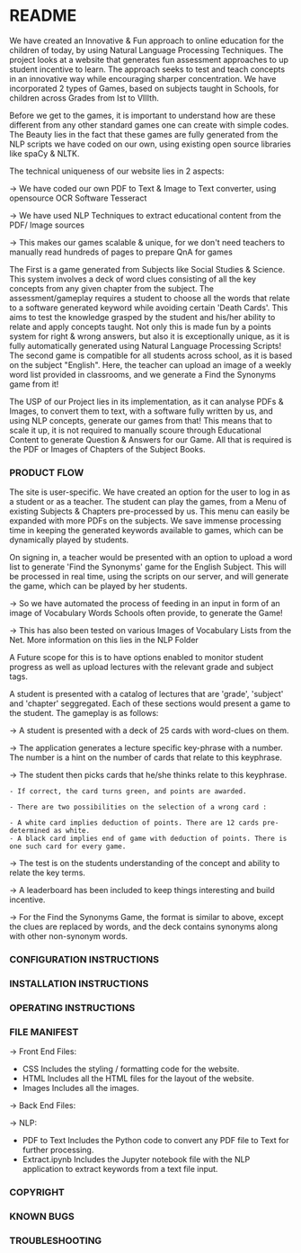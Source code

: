 # README

We have created an Innovative & Fun approach to online education for the children of today, by using Natural Language Processing Techniques. The project looks at a website that generates fun assessment approaches to up student incentive to learn. The approach seeks to test and teach concepts in an innovative way while encouraging sharper concentration.
We have incorporated 2 types of Games, based on subjects taught in Schools, for children across Grades from Ist to VIIIth.

Before we get to the games, it is important to understand how are these different from any other standard games one can create with simple codes.
The Beauty lies in the fact that these games are fully generated from the NLP scripts we have coded on our own, using existing open source libraries like spaCy & NLTK.

The technical uniqueness of our website lies in 2 aspects:

-> We have coded our own PDF to Text & Image to Text converter, using opensource OCR Software Tesseract

-> We have used NLP Techniques to extract educational content from the PDF/ Image sources

-> This makes our games scalable & unique, for we don't need teachers to manually read hundreds of pages to prepare QnA for games 

The First is a game generated from Subjects like Social Studies & Science. This system involves a deck of word clues consisting of all the key concepts from any given chapter from the subject. 
The assessment/gameplay requires a student to choose all the words that relate to a software generated keyword while avoiding certain 'Death Cards'. This aims to test the knowledge grasped by the student and his/her ability to relate and apply concepts taught.
Not only this is made fun by a points system for right & wrong answers, but also it is exceptionally unique, as it is fully automatically generated using Natural Language Processing Scripts!
The second game is compatible for all students across school, as it is based on the subject "English". Here, the teacher can upload an  image of a weekly word list provided in classrooms, and we generate a Find the Synonyms game from it!

The USP of our Project lies in its implementation, as it can analyse PDFs & Images, to convert them to text, with a software fully written by us, and using NLP concepts, generate our games from that!
This means that to scale it up, it is not required to manually scoure through Educational Content to generate Question & Answers for our Game. All that is required is the PDF or Images of Chapters of the Subject Books.
### PRODUCT FLOW
The site is user-specific. We have created an option for the user to log in as a student or as a teacher. The student can play the games, from a Menu of existing Subjects & Chapters pre-processed by us. This menu can easily be expanded with more PDFs on the subjects. We save immense processing time in keeping the generated keywords available to games, which can be dynamically played by students.

On signing in, a teacher would be presented with an option to upload a word list to generate 'Find the Synonyms' game for the English Subject. This will be processed in real time, using the scripts on our server, and will generate the game, which can be played by her students. 

-> So we have automated the process of feeding in an input in form of an image of Vocabulary Words Schools often provide, to generate the Game!

-> This has also been tested on various Images of Vocabulary Lists from the Net. More information on this lies in the NLP Folder

A Future scope for this is to have options enabled to monitor student progress as well as upload lectures with the relevant grade and subject tags. 

A student is presented with a catalog of lectures that are 'grade', 'subject' and 'chapter' seggregated. Each of these sections would present a game to the student. The gameplay is as follows:

-> A student is presented with a deck of 25 cards with word-clues on them.

-> The application generates a lecture specific key-phrase with a number. The number is a hint on the number of cards that relate to this keyphrase.

-> The student then picks cards that he/she thinks relate to this keyphrase.

    - If correct, the card turns green, and points are awarded.

    - There are two possibilities on the selection of a wrong card :

    - A white card implies deduction of points. There are 12 cards pre-determined as white.
    - A black card implies end of game with deduction of points. There is one such card for every game.

-> The test is on the students understanding of the concept and ability to relate the key terms.

-> A leaderboard has been included to keep things interesting and build incentive.

-> For the Find the Synonyms Game, the format is similar to above, except the clues are replaced by words, and the deck contains synonyms along with other non-synonym words.

### CONFIGURATION INSTRUCTIONS

### INSTALLATION INSTRUCTIONS

### OPERATING INSTRUCTIONS


### FILE MANIFEST

-> Front End Files:
   - CSS
      Includes the styling / formatting code for the website.
   - HTML
      Includes all the HTML files for the layout of the website.
   - Images
      Includes all the images.
      
-> Back End Files:

-> NLP:
   - PDF to Text
      Includes the Python code to convert any PDF file to Text for further processing.
   - Extract.ipynb
      Includes the Jupyter notebook file with the NLP application to extract keywords from a text file input.


### COPYRIGHT

### KNOWN BUGS

### TROUBLESHOOTING
